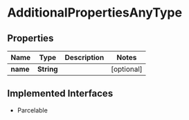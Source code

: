 

# AdditionalPropertiesAnyType


## Properties

| Name | Type | Description | Notes |
|------------ | ------------- | ------------- | -------------|
|**name** | **String** |  |  [optional] |


## Implemented Interfaces

* Parcelable


